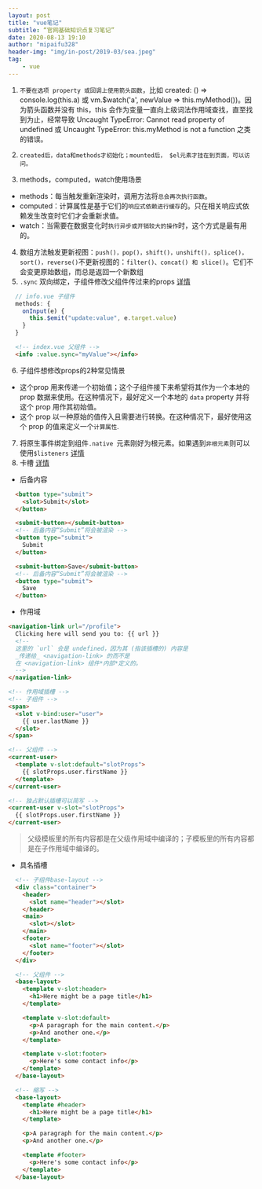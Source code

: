 ```yaml
---
layout: post
title: "vue笔记"
subtitle: “官网基础知识点复习笔记”
date: 2020-08-13 19:10
author: "mipaifu328"
header-img: "img/in-post/2019-03/sea.jpeg"
tag: 
    - vue
---
```



1. `不要在选项 property 或回调上使用箭头函数`，比如 created: () => console.log(this.a) 或 vm.$watch('a', newValue => this.myMethod())。因为箭头函数并没有 this，this 会作为变量一直向上级词法作用域查找，直至找到为止，经常导致 Uncaught TypeError: Cannot read property of undefined 或 Uncaught TypeError: this.myMethod is not a function 之类的错误。

2. `created后，data和methods才初始化；mounted后， $el元素才挂在到页面，可以访问。`

3. methods，computed，watch使用场景
  - methods：每当触发重新渲染时，调用方法将`总会再次执行函数`。
  - computed：计算属性是基于它们的`响应式依赖进行缓存`的。只在相关响应式依赖发生改变时它们才会重新求值。
  - watch：当需要在数据变化时`执行异步或开销较大的操作`时，这个方式是最有用的。

4. 数组方法触发更新视图：`push()，pop()，shift()，unshift()，splice()，sort()，reverse()`不更新视图的：`filter()、concat() 和 slice()`。它们不会变更原始数组，而总是返回一个新数组
5. `.sync` 双向绑定，子组件修改父组件传过来的props [详情](https://cn.vuejs.org/v2/guide/components-custom-events.html#sync-%E4%BF%AE%E9%A5%B0%E7%AC%A6)

``` js
  // info.vue 子组件
  methods: {
    onInput(e) {
      this.$emit("update:value", e.target.value)    
    } 
  } 
```

``` html
  <!-- index.vue 父组件 -->
  <info :value.sync="myValue"></info>
```

6. 子组件想修改props的2种常见情景 
  - 这个prop 用来传递一个初始值；这个子组件接下来希望将其作为一个本地的 prop 数据来使用。在这种情况下，最好定义一个本地的 `data` property 并将这个 prop 用作其初始值。
  - 这个 prop 以一种原始的值传入且需要进行转换。在这种情况下，最好使用这个 prop 的值来定义一个`计算属性`.
7. 将原生事件绑定到组件`.native `元素刚好为根元素。如果遇到`非根元素`则可以使用`$listeners` [详情](https://cn.vuejs.org/v2/guide/components-custom-events.html#%E5%B0%86%E5%8E%9F%E7%94%9F%E4%BA%8B%E4%BB%B6%E7%BB%91%E5%AE%9A%E5%88%B0%E7%BB%84%E4%BB%B6)
8. 卡槽 [详情](https://cn.vuejs.org/v2/guide/components-slots.html)
- 后备内容 

``` html
  <button type="submit">
    <slot>Submit</slot>
  </button>

  <submit-button></submit-button>
  <!-- 后备内容“Submit”将会被渲染 -->
  <button type="submit">
    Submit
  </button>

  <submit-button>Save</submit-button>
  <!-- 后备内容“Submit”将会被渲染 -->
  <button type="submit">
    Save
  </button>

```

- 作用域

``` html
<navigation-link url="/profile">
  Clicking here will send you to: {{ url }}
  <!--
  这里的 `url` 会是 undefined，因为其 (指该插槽的) 内容是
  _传递给_ <navigation-link> 的而不是
  在 <navigation-link> 组件*内部*定义的。
  -->
</navigation-link>

<!-- 作用域插槽 -->
<!-- 子组件 -->
<span>
  <slot v-bind:user="user">
    {{ user.lastName }}
  </slot>
</span>

<!-- 父组件 -->
<current-user>
  <template v-slot:default="slotProps">
    {{ slotProps.user.firstName }}
  </template>
</current-user>

<!-- 独占默认插槽可以简写 -->
<current-user v-slot="slotProps">
  {{ slotProps.user.firstName }}
</current-user>

```

>父级模板里的所有内容都是在父级作用域中编译的；子模板里的所有内容都是在子作用域中编译的。

- 具名插槽

``` html
  <!-- 子组件base-layout -->
  <div class="container">
    <header>
      <slot name="header"></slot>
    </header>
    <main>
      <slot></slot>
    </main>
    <footer>
      <slot name="footer"></slot>
    </footer>
  </div>

  <!-- 父组件 -->
  <base-layout>
    <template v-slot:header>
      <h1>Here might be a page title</h1>
    </template>

    <template v-slot:default>
      <p>A paragraph for the main content.</p>
      <p>And another one.</p>
    </template>

    <template v-slot:footer>
      <p>Here's some contact info</p>
    </template>
  </base-layout>

  <!-- 缩写 -->
  <base-layout>
    <template #header>
      <h1>Here might be a page title</h1>
    </template>

    <p>A paragraph for the main content.</p>
    <p>And another one.</p>

    <template #footer>
      <p>Here's some contact info</p>
    </template>
  </base-layout>
```
